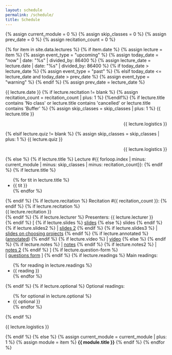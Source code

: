 ```yaml
---
layout: schedule
permalink: /schedule/
title: Schedule
---
```


{% assign current_module = 0 %}
{% assign skip_classes = 0 %}
{% assign prev_date = 0 %}
{% assign recitation_count = 0 %}

{% for item in site.data.lectures %}
{% if item.date %}
{% assign lecture = item %}
{% assign event_type = "upcoming" %}
{% assign today_date = "now" | date: "%s" | divided_by: 86400 %}
{% assign lecture_date = lecture.date | date: "%s" | divided_by: 86400 %}
{% if today_date > lecture_date %}
    {% assign event_type = "past" %}
{% elsif today_date <= lecture_date and today_date > prev_date %}
    {% assign event_type = "warning" %}
{% endif %}
{% assign prev_date = lecture_date %}

<tr class="{{ event_type }}">
    <th scope="row">{{ lecture.date }}</th>
    {% if lecture.recitation != blank %} 
    {% assign recitation_count = recitation_count | plus: 1 %}
    {%endif%}
    {% if lecture.title contains 'No class' or lecture.title contains 'cancelled' or lecture.title contains 'Buffer' %}
        {% assign skip_classes = skip_classes | plus: 1 %}
        <td colspan="4" align="center">{{ lecture.title }}<p align="right">{{ lecture.logistics }}</p></td>
    {% elsif lecture.quiz != blank %}
        {% assign skip_classes = skip_classes | plus: 1 %}
        <td colspan="4" align="center">{{ lecture.quiz }}<p align="right">{{ lecture.logistics }}</p></td>
    {% else %}
    <td>
        {% if lecture.title %}
            Lecture #{{ forloop.index | minus: current_module | minus: skip_classes | minus: recitation_count}}:
        {% endif %}
        {% if lecture.title %}
            <!-- <br />{{ lecture.title }}<br /> -->
            <ul>
                {% for tit in lecture.title %}
                <li>{{ tit }}</li>
            {% endfor %}
             </ul>
        {% endif %}
        {% if lecture.recitation %}
            Recitation #{{ recitation_count }}:
        {% endif %}
        {% if lecture.recitation %}
            <br />{{ lecture.recitation }}<br />
        {% endif %}
        {% if lecture.lecturer %}
        Presenters:
        {{ lecture.lecturer }}<br />
        {% endif %}        
        [
            {% if lecture.slides %}
              <a href="{{ lecture.slides }}" target="_blank">slides</a>
            {% else %}
              slides
            {% endif %}
            {% if lecture.slides2 %}
              | <a href="{{ lecture.slides2 }}" target="_blank">slides 2</a>
            {% endif %}
            {% if lecture.slides3 %}
              | <a href="{{ lecture.slides3 }}" target="_blank">slides on choosing projects</a>
            {% endif %}            
            {% if lecture.annotated %}
              (<a href="{{ lecture.annotated }}" target="_blank">annotated</a>)
            {% endif %}            
            {% if lecture.video %}
            | <a href="{{ lecture.video }}" target="_blank">video</a>
            {% else %}
            <!-- | video -->
            {% endif %}
            {% if lecture.notes %}
            | <a href="{{ lecture.notes }}" target="_blank">notes</a>
            {% endif %}
            {% if lecture.notes2 %}
              | <a href="{{ lecture.notes2 }}" target="_blank">notes 2</a>
            {% endif %}
        ]
        {% if lecture.question-form %}
            <br/> [ <a href="{{ lecture.question-form }}" target="_blank">questions form</a> ] 
        {% endif %}
    </td>
    <td>
        {% if lecture.readings %}
        Main readings:         
        <ul class="space_list">
        {% for reading in lecture.readings %}
            <li>{{ reading }}</li> 
        {% endfor %}
        </ul>
        {% endif %}
        {% if lecture.optional %} 
        Optional readings:            
        <ul class="space_list_no_indent">
            {% for optional in lecture.optional %}
                <li>{{ optional }}</li>            
            {% endfor %}        
        </ul>            
        {% endif %}           
    </td>
    <td>
        <p>{{ lecture.logistics }}</p>
    </td>
    {% endif %}
</tr>
{% else %}
{% assign current_module = current_module | plus: 1 %}
{% assign module = item %}
<tr class="info">
    <td colspan="5" align="center"><strong>{{ module.title }}</strong></td>
</tr>
{% endif %}
{% endfor %}
